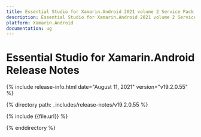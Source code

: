 ```yaml
---
title: Essential Studio for Xamarin.Android 2021 volume 2 Service Pack 1 Release Notes  
description: Essential Studio for Xamarin.Android 2021 volume 2 Service Pack 1 Release Notes  
platform: Xamarin.Android
documentation: ug
---
```


# Essential Studio for Xamarin.Android  Release Notes  

{% include release-info.html date="August 11, 2021"  version="v19.2.0.55" %} 


{% directory path: _includes/release-notes/v19.2.0.55 %}

{% include {{file.url}} %}

{% enddirectory %}